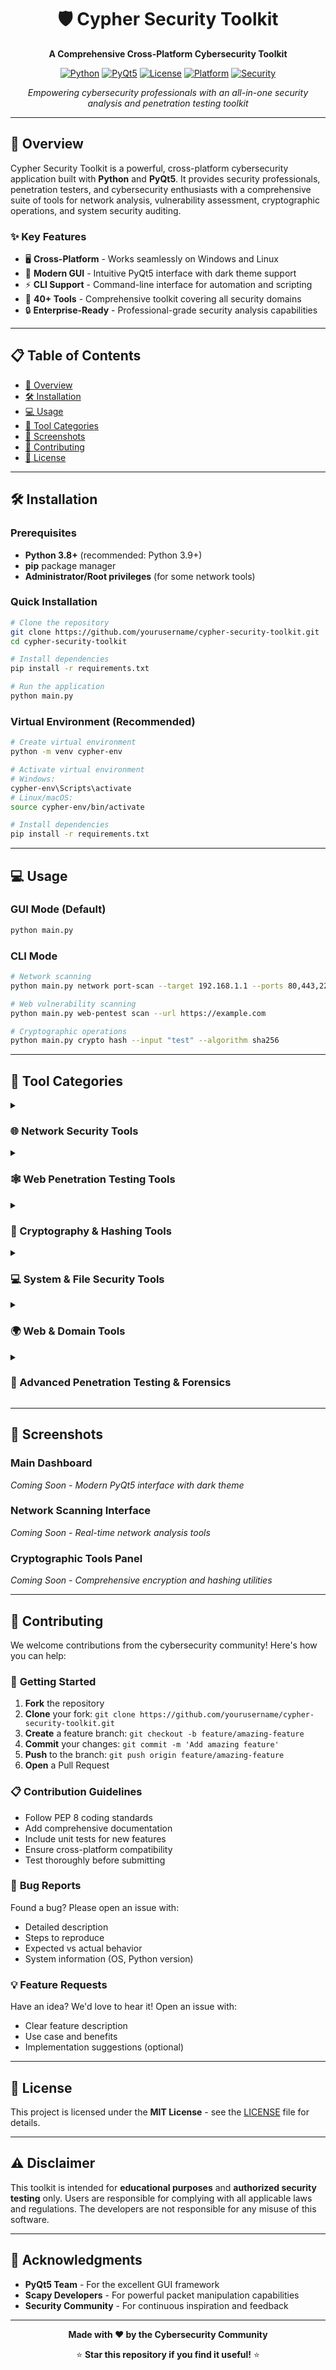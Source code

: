 <div align="center">

# 🛡️ Cypher Security Toolkit

**A Comprehensive Cross-Platform Cybersecurity Toolkit**

[![Python](https://img.shields.io/badge/Python-3.8+-blue.svg)](https://www.python.org/downloads/)
[![PyQt5](https://img.shields.io/badge/PyQt5-5.15+-green.svg)](https://pypi.org/project/PyQt5/)
[![License](https://img.shields.io/badge/License-MIT-yellow.svg)](LICENSE)
[![Platform](https://img.shields.io/badge/Platform-Windows%20%7C%20Linux-lightgrey.svg)](#)
[![Security](https://img.shields.io/badge/Security-Toolkit-red.svg)](#)

*Empowering cybersecurity professionals with an all-in-one security analysis and penetration testing toolkit*

</div>

---

## 🚀 **Overview**

Cypher Security Toolkit is a powerful, cross-platform cybersecurity application built with **Python** and **PyQt5**. It provides security professionals, penetration testers, and cybersecurity enthusiasts with a comprehensive suite of tools for network analysis, vulnerability assessment, cryptographic operations, and system security auditing.

### ✨ **Key Features**

- 🖥️ **Cross-Platform** - Works seamlessly on Windows and Linux
- 🎨 **Modern GUI** - Intuitive PyQt5 interface with dark theme support
- ⚡ **CLI Support** - Command-line interface for automation and scripting
- 🔧 **40+ Tools** - Comprehensive toolkit covering all security domains
- 🔒 **Enterprise-Ready** - Professional-grade security analysis capabilities

---

## 📋 **Table of Contents**

- [🚀 Overview](#-overview)
- [🛠️ Installation](#️-installation)
- [💻 Usage](#-usage)
- [🔧 Tool Categories](#-tool-categories)
- [📸 Screenshots](#-screenshots)
- [🤝 Contributing](#-contributing)
- [📄 License](#-license)

---

## 🛠️ **Installation**

### Prerequisites

- **Python 3.8+** (recommended: Python 3.9+)
- **pip** package manager
- **Administrator/Root privileges** (for some network tools)

### Quick Installation

```bash
# Clone the repository
git clone https://github.com/yourusername/cypher-security-toolkit.git
cd cypher-security-toolkit

# Install dependencies
pip install -r requirements.txt

# Run the application
python main.py
```

### Virtual Environment (Recommended)

```bash
# Create virtual environment
python -m venv cypher-env

# Activate virtual environment
# Windows:
cypher-env\Scripts\activate
# Linux/macOS:
source cypher-env/bin/activate

# Install dependencies
pip install -r requirements.txt
```

---

## 💻 **Usage**

### GUI Mode (Default)
```bash
python main.py
```

### CLI Mode
```bash
# Network scanning
python main.py network port-scan --target 192.168.1.1 --ports 80,443,22

# Web vulnerability scanning
python main.py web-pentest scan --url https://example.com

# Cryptographic operations
python main.py crypto hash --input "test" --algorithm sha256
```

---

## 🔧 **Tool Categories**

<details>
<summary><h3>🌐 Network Security Tools</h3></summary>

| Tool | Description | Key Features |
|------|-------------|--------------|
| **🔍 Port Scanner** | Scan IP addresses for open/closed ports | TCP/UDP scanning, service detection |
| **📡 Ping Utility** | Network connectivity testing | Response time measurement, packet loss analysis |
| **🗺️ Traceroute** | Network path tracing | Hop-by-hop analysis, latency measurement |
| **📋 ARP Scanner** | Local network device discovery | IP/MAC address mapping, device identification |
| **📊 Packet Sniffer** | Real-time traffic analysis | Protocol analysis, suspicious activity detection |
| **🔌 Netstat Utility** | Active connections monitoring | Port usage, network interface status |
| **📈 Bandwidth Monitor** | Network usage tracking | Real-time bandwidth utilization |
| **⚔️ Nmap Integration** | Advanced network scanning | Service enumeration, OS detection |

</details>

<details>
<summary><h3>🕸️ Web Penetration Testing Tools</h3></summary>

| Tool | Description | Key Features |
|------|-------------|--------------|
| **🔒 Vulnerability Scanner** | Web application security testing | XSS, SQL injection, CSRF detection |
| **🎯 Subdomain Scanner** | Domain reconnaissance | Subdomain enumeration, DNS analysis |
| **📝 HTTP Header Analyzer** | Security header analysis | Missing headers, configuration issues |
| **🔗 URL Analyzer** | Suspicious link detection | Shortened URL expansion, threat analysis |
| **🔨 Brute Force Simulator** | Password policy testing | Login security assessment |
| **🔐 SSL/TLS Checker** | Certificate security analysis | Expiration, vulnerability detection |

</details>

<details>
<summary><h3>🔐 Cryptography & Hashing Tools</h3></summary>

| Tool | Description | Key Features |
|------|-------------|--------------|
| **#️⃣ Hash Generators** | Cryptographic hash creation | MD5, SHA-1, SHA-256, SHA-512 |
| **✅ Digital Signature Verifier** | Signature authenticity checking | File integrity verification |
| **🔒 File Encryption/Decryption** | Secure file protection | AES, RSA encryption support |
| **🎟️ JWT Decoder** | JSON Web Token analysis | Token validation, security inspection |
| **🔑 Password Manager** | Secure credential storage | Encrypted password database |
| **💪 Password Strength Checker** | Password security assessment | Complexity analysis, recommendations |
| **🖼️ Steganography Utility** | Hidden message embedding | Image-based data concealment |

</details>

<details>
<summary><h3>💻 System & File Security Tools</h3></summary>

| Tool | Description | Key Features |
|------|-------------|--------------|
| **🔍 File Integrity Checker** | File modification detection | Hash-based integrity monitoring |
| **⚙️ Process Monitor** | System process analysis | Anomaly detection, resource usage |
| **📋 Log File Analyzer** | Security event analysis | Suspicious activity detection |
| **👁️ Hidden File Finder** | Concealed file detection | System-wide hidden file scanning |
| **🗑️ Data Sanitization** | Secure file deletion | DOD-compliant data wiping |
| **⌨️ Keylogger Detection** | Malicious software detection | Keystroke monitoring identification |
| **🛡️ Firewall Configuration** | Network security management | Rule configuration interface |
| **🚨 Ransomware Detection** | Malware activity monitoring | Encryption behavior analysis |

</details>

<details>
<summary><h3>🌍 Web & Domain Tools</h3></summary>

| Tool | Description | Key Features |
|------|-------------|--------------|
| **🔍 DNS Lookup** | Domain name resolution | IP address mapping, record analysis |
| **📊 Whois Lookup** | Domain ownership information | Registration details, contact info |
| **🏷️ MAC Address Lookup** | Device manufacturer identification | Vendor database lookup |
| **🌎 GeoIP Lookup** | Geographic location analysis | ISP information, regional data |

</details>

<details>
<summary><h3>🎯 Advanced Penetration Testing & Forensics</h3></summary>

| Tool | Description | Key Features |
|------|-------------|--------------|
| **📡 Advanced Packet Sniffing** | Deep traffic analysis | Protocol dissection, threat detection |
| **📱 Mobile Security Auditor** | Mobile device assessment | App security, configuration analysis |
| **🔒 VPN Configuration Checker** | VPN security validation | Tunnel integrity, leak detection |
| **🦠 Malware Hash Checker** | Known malware identification | VirusTotal integration, threat analysis |
| **🔓 Password Cracker** | Security testing simulation | Dictionary attacks, brute-force testing |
| **🕳️ Dark Web Search** | Compromised data detection | Breach monitoring, credential exposure |

</details>

---

## 📸 **Screenshots**

### Main Dashboard
*Coming Soon - Modern PyQt5 interface with dark theme*

### Network Scanning Interface
*Coming Soon - Real-time network analysis tools*

### Cryptographic Tools Panel
*Coming Soon - Comprehensive encryption and hashing utilities*

---

## 🤝 **Contributing**

We welcome contributions from the cybersecurity community! Here's how you can help:

### 🚀 **Getting Started**

1. **Fork** the repository
2. **Clone** your fork: `git clone https://github.com/yourusername/cypher-security-toolkit.git`
3. **Create** a feature branch: `git checkout -b feature/amazing-feature`
4. **Commit** your changes: `git commit -m 'Add amazing feature'`
5. **Push** to the branch: `git push origin feature/amazing-feature`
6. **Open** a Pull Request

### 📋 **Contribution Guidelines**

- Follow PEP 8 coding standards
- Add comprehensive documentation
- Include unit tests for new features
- Ensure cross-platform compatibility
- Test thoroughly before submitting

### 🐛 **Bug Reports**

Found a bug? Please open an issue with:
- Detailed description
- Steps to reproduce
- Expected vs actual behavior
- System information (OS, Python version)

### 💡 **Feature Requests**

Have an idea? We'd love to hear it! Open an issue with:
- Clear feature description
- Use case and benefits
- Implementation suggestions (optional)

---

## 📄 **License**

This project is licensed under the **MIT License** - see the [LICENSE](LICENSE) file for details.

---

## ⚠️ **Disclaimer**

This toolkit is intended for **educational purposes** and **authorized security testing** only. Users are responsible for complying with all applicable laws and regulations. The developers are not responsible for any misuse of this software.

---

## 🙏 **Acknowledgments**

- **PyQt5 Team** - For the excellent GUI framework
- **Scapy Developers** - For powerful packet manipulation capabilities
- **Security Community** - For continuous inspiration and feedback

---

<div align="center">

**Made with ❤️ by the Cybersecurity Community**

⭐ **Star this repository if you find it useful!** ⭐

</div>

